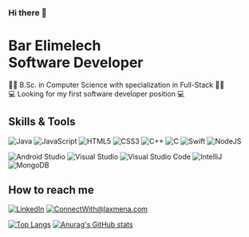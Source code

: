 ### Hi there 👋

###

# Bar Elimelech <br /> Software Developer


👩‍🎓 B.Sc. in Computer Science with specialization in Full-Stack 👩‍🎓 <br />
💻 Looking for my first software developer position 💻 <br />

## Skills & Tools <br />
  
  ![Java](https://img.shields.io/badge/-Java-5B5B5B?style=for-the-badge&logo=Java)
  ![JavaScript](https://img.shields.io/badge/-JavaScript-5B5B5B?style=for-the-badge&logo=javascript)
  ![HTML5](https://img.shields.io/badge/-HTML5-5B5B5B?style=for-the-badge&logo=html5)
  ![CSS3](https://img.shields.io/badge/-CSS3-5B5B5B?style=for-the-badge&logo=css3)
  ![C++](https://img.shields.io/badge/-C++-5B5B5B?style=for-the-badge&logo=C++)
  ![C](https://img.shields.io/badge/-C-5B5B5B?style=for-the-badge&logo=C)
  ![Swift](https://img.shields.io/badge/-Swift-5B5B5B?style=for-the-badge&logo=Swift)
  ![NodeJS](https://img.shields.io/badge/-node.js-5B5B5B?style=for-the-badge&logo=node.js)
  </br>
  
  ![Android Studio](https://img.shields.io/badge/-Android%20Studio-5B5B5B?style=for-the-badge&logo=Android%20Studio)
  ![Visual Studio](https://img.shields.io/badge/-Visual%20Studio-5B5B5B?style=for-the-badge&logo=Visual%20Studio)
  ![Visual Studio Code](https://img.shields.io/badge/-Visual%20Studio%20Code-5B5B5B?style=for-the-badge&logo=Visual%20Studio%20Code)
  ![IntelliJ](https://img.shields.io/badge/-IntelliJIDEA-5B5B5B?style=for-the-badge&logo=IntelliJIDEA)
  ![MongoDB](https://img.shields.io/badge/-MongoDB-5B5B5B?style=for-the-badge&logo=MongoDB)



## How to reach me

<a href="https://www.linkedin.com/in/bar-elimelech/">![LinkedIn](https://img.shields.io/badge/LinkedIn-0077B5?style=for-the-badge&logo=linkedin&logoColor=white)</a> <a href="mailto:barelimelech01@gmail.com">![ConnectWith@laxmena.com](https://img.shields.io/badge/Gmail-D14836?style=for-the-badge&logo=gmail&logoColor=white)</a> 

[![Top Langs](https://github-readme-stats.vercel.app/api/top-langs/?username=barelimelech&layout=compact)](https://github.com/anuraghazra/github-readme-stats)
[![Anurag's GitHub stats](https://github-readme-stats.vercel.app/api?username=barelimelech)](https://github.com/anuraghazra/github-readme-stats)

<!--

| <a href="https://github.com/barelimelech/github-readme-stats"><img align="center" src="https://github-readme-stats.vercel.app/api?username=barelimelech&show_icons=true&include_all_commits=true&theme=buefy&hide_border=true" alt="Durgesh's github status" /></a> | <a href="https://github.com/barelimelech/github-readme-stats"><img align="center" src="https://github-readme-stats.vercel.app/api/top-langs/?username=barelimelech&layout=compact&theme=buefy&hide_border=true" /></a> |
| ------------- | ------------- |

-->


<!--
**barelimelech/barelimelech** is a ✨ _special_ ✨ repository because its `README.md` (this file) appears on your GitHub profile.

Here are some ideas to get you started:

- 🔭 I’m currently working on ...
- 🌱 I’m currently learning ...
- 👯 I’m looking to collaborate on ...
- 🤔 I’m looking for help with ...
- 💬 Ask me about ...
- 📫 How to reach me: ...
- 😄 Pronouns: ...
- ⚡ Fun fact: ...
-->
